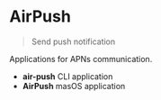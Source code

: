 # AirPush

> Send push notification

Applications for APNs communication. 

- **air-push** CLI application
- **AirPush** masOS application
